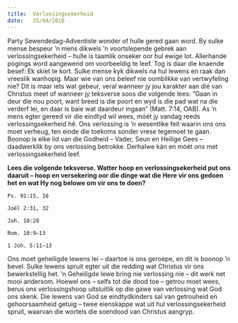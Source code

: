 ```yaml
---
title:  Verlossingsekerheid
date:   25/04/2018
---
```


Party Sewendedag-Adventiste wonder of hulle gered gaan word. By sulke mense bespeur ’n mens dikwels ’n voortslepende gebrek aan verlossingsekerheid – hulle is taamlik onseker oor hul ewige lot. Allerhande pogings word aangewend om voorbeeldig te leef. Tog is daar die knaende besef: Ek skiet te kort. Sulke mense kyk dikwels na hul lewens en raak dan vreeslik wanhopig. Maar wie van ons beleef nie oomblikke van vertwyfeling nie? Dit is maar iets wat gebeur, veral wanneer jy jou karakter aan dié van Christus meet of wanneer jy teksverse soos die volgende lees: “Gaan in deur die nou poort, want breed is die poort en wyd is die pad wat na die verderf lei, en daar is baie wat daardeur ingaan” (Matt. 7:14, OAB). As ’n mens egter gereed vir die eindtyd wil wees, móét jy vandag reeds verlossingsekerheid hê. Ons verlossing is ’n wesentlike feit waarin ons ons moet verheug, ten einde die toekoms sonder vrese tegemoet te gaan. Boonop is elke lid van die Godheid – Vader, Seun en Heilige Gees – daadwerklik by ons verlossing betrokke. Derhalwe kán en móét ons met verlossingsekerheid leef. 

**Lees die volgende teksverse. Watter hoop en verlossingsekerheid put ons daaruit – hoop en versekering oor die dinge wat die Here vir ons gedoen het en wat Hy nog belowe om vir ons te doen?** 

`Ps. 91:15, 16` 

`Joël 2:31, 32` 

`Joh. 10:28` 

`Rom. 10:9–13` 

`1 Joh. 5:11–13` 

Ons moet geheiligde lewens lei – daartoe is ons geroepe, en dit is boonop ’n bevel. Sulke lewens spruit egter uit die redding wat Christus vir ons bewerkstellig het. ’n Geheiligde lewe bring nie verlossing nie – dit werk net mooi andersom. Hoewel ons – selfs tot die dood toe – getrou moet wees, berus ons verlossingshoop uitsluitlik op die gawe van verlossing wat God ons skenk. Die lewens van God se eindtydkinders sal van getrouheid en gehoorsaamheid getuig – twee eienskappe wat uit hul verlossingsekerheid spruit, waarvan die wortels die soendood van Christus aangryp.